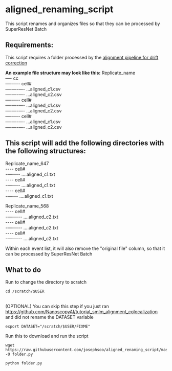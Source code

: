 # aligned_renaming_script
This script renames and organizes files so that they can be processed by SuperResNet Batch
## Requirements:
This script requires a folder processed by the [alignment pipeline for drift correction](https://github.com/NanoscopyAI/tutorial_smlm_alignment_colocalization)

**An example file structure may look like this:**
Replicate_name\
—- cc\
—----- cell#\
—-—-—- …aligned_c1.csv\
—-—-—- …aligned_c2.csv\
—----- cell#\
—-—-—- …aligned_c1.csv\
—-—-—- …aligned_c2.csv\
—----- cell#\
—-—-—- …aligned_c1.csv\
—-—-—- …aligned_c2.csv

## This script will add the following directories with the following structures:

Replicate_name_647\
---- cell#\
-—---- ….aligned_c1.txt\
---- cell#\
-—---- ….aligned_c1.txt\
---- cell#\
-—--- ….aligned_c1.txt

Replicate_name_568\
---- cell#\
-—----- ….aligned_c2.txt\
---- cell#\
-—----- ….aligned_c2.txt\
---- cell#\
-—----- ….aligned_c2.txt

Within each event list, it will also remove the "original file" column, so that it can be processed by SuperResNet Batch

## What to do
Run to change the directory to scratch
```{bash}
cd /scratch/$USER
```

\
(OPTIONAL) You can skip this step if you just ran https://github.com/NanoscopyAI/tutorial_smlm_alignment_colocalization and did not rename the DATASET variable 
```{bash}
export DATASET="/scratch/$USER/FIXME"
```

Run this to download and run the script

```{bash}
wget https://raw.githubusercontent.com/josephsoo/aligned_renaming_script/master/folder.py -O folder.py

python folder.py
```
